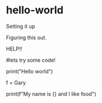 # hello-world
Setting it up

Figuring this out. 

HELP!!

#lets try some code!

print("Hello world")

f = Gary

print(f"My name is {} and I like food")
